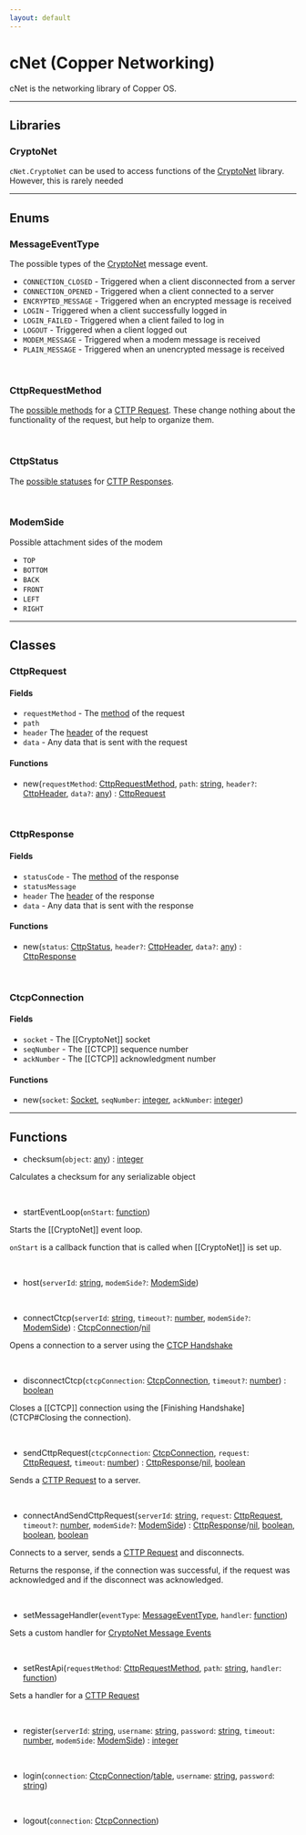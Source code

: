 ```yaml
---
layout: default
---
```


# cNet (Copper Networking)

cNet is the networking library of Copper OS.

---

## Libraries

### CryptoNet

`cNet.CryptoNet` can be used to access functions of the [CryptoNet](CryptoNet) library. However, this is rarely needed

---

## Enums

### MessageEventType

The possible types of the [CryptoNet](CryptoNet) message event.

- `CONNECTION_CLOSED` - Triggered when a client disconnected from a server
- `CONNECTION_OPENED` - Triggered when a client connected to a server
- `ENCRYPTED_MESSAGE` - Triggered when an encrypted message is received
- `LOGIN` - Triggered when a client successfully logged in
- `LOGIN_FAILED` - Triggered when a client failed to log in
- `LOGOUT` - Triggered when a client logged out
- `MODEM_MESSAGE` - Triggered when a modem message is received
- `PLAIN_MESSAGE` - Triggered when an unencrypted message is received

<br>

### CttpRequestMethod

The [possible methods](CTTP#request-methods) for a [CTTP Request](CTTP#requests).
These change nothing about the functionality of the request, but help to organize them.

<br>

### CttpStatus

The [possible statuses](CTTP#Status-Codes) for [CTTP Responses](CTTP#Responses).

<br>

### ModemSide

Possible attachment sides of the modem

- `TOP`
- `BOTTOM`
- `BACK`
- `FRONT`
- `LEFT`
- `RIGHT`

---

## Classes

### CttpRequest

#### Fields

- `requestMethod` - The [method](#CttpRequestMethod) of the request
- `path`
- `header` The [header](CTTP#Request-Headers) of the request
- `data` - Any data that is sent with the request

#### Functions

- new(`requestMethod`: [CttpRequestMethod](#CttpRequestMethod), `path`: [string](https://www.lua.org/pil/2.4.html), `header?`: [CttpHeader](#CttpHeader), `data?`: [any](https://www.lua.org/pil/2.html)) : [CttpRequest](#CttpRequest)

<br>

### CttpResponse

#### Fields

- `statusCode` - The [method](#CttpRequestMethod) of the response
- `statusMessage`
- `header` The [header](CTTP#Response-Headers) of the response
- `data` - Any data that is sent with the response

#### Functions

- new(`status`: [CttpStatus](#CttpStatus), `header?`: [CttpHeader](#CttpHeader), `data?`: [any](https://www.lua.org/pil/2.html)) : [CttpResponse](#CttpResponse)

<br>

### CtcpConnection

#### Fields

- `socket` - The [[CryptoNet]] socket
- `seqNumber` - The [[CTCP]] sequence number
- `ackNumber` - The [[CTCP]] acknowledgment number

#### Functions

- new(`socket`: [Socket](CryptoNet#Socket), `seqNumber`: [integer](https://www.lua.org/pil/2.3.html), `ackNumber`: [integer](https://www.lua.org/pil/2.3.html))

---

## Functions

- checksum(`object`: [any](https://www.lua.org/pil/2.html)) : [integer](https://www.lua.org/pil/2.3.html)

Calculates a checksum for any serializable object

<br>

- startEventLoop(`onStart`: [function](https://www.lua.org/pil/2.6.html))

Starts the [[CryptoNet]] event loop.

`onStart` is a callback function that is called when [[CryptoNet]] is set up.

<br>

- host(`serverId`: [string](https://www.lua.org/pil/2.4.html), `modemSide?`: [ModemSide](#ModemSide))

<br>

- connectCtcp(`serverId`: [string](https://www.lua.org/pil/2.4.html), `timeout?`: [number](https://www.lua.org/pil/2.3.html), `modemSide?`: [ModemSide](#ModemSide)) : [CtcpConnection](#CtcpConnection)/[nil](https://www.lua.org/pil/2.1.html)

Opens a connection to a server using the [CTCP Handshake](CTCP#CTCP-Handshake)

<br>

- disconnectCtcp(`ctcpConnection`: [CtcpConnection](#CtcpConnection), `timeout?`: [number](https://www.lua.org/pil/2.3.html)) : [boolean](https://www.lua.org/pil/2.2.html)

Closes a [[CTCP]] connection using the [Finishing Handshake](CTCP#Closing the connection).

<br>

- sendCttpRequest(`ctcpConnection`: [CtcpConnection](#CtcpConnection), `request`: [CttpRequest](#CttpRequest), `timeout`: [number](https://www.lua.org/pil/2.3.html)) : [CttpResponse](#CttpResponse)/[nil](https://www.lua.org/pil/2.1.html), [boolean](https://www.lua.org/pil/2.2.html)

Sends a [CTTP Request](CTTP#Requests) to a server.

<br>

- connectAndSendCttpRequest(`serverId`: [string](https://www.lua.org/pil/2.4.html), `request`: [CttpRequest](#CttpRequest), `timeout?`: [number](https://www.lua.org/pil/2.3.html), `modemSide?`: [ModemSide](#ModemSide)) : [CttpResponse](#CttpResponse)/[nil](https://www.lua.org/pil/2.1.html), [boolean](https://www.lua.org/pil/2.2.html), [boolean](https://www.lua.org/pil/2.2.html), [boolean](https://www.lua.org/pil/2.2.html)

Connects to a server, sends a [CTTP Request](CTTP#Requests) and disconnects.

Returns the response, if the connection was successful, if the request was acknowledged and if the disconnect was acknowledged.

<br>

- setMessageHandler(`eventType`: [MessageEventType](#MessageEventType), `handler`: [function](https://www.lua.org/pil/2.6.html))

Sets a custom handler for [CryptoNet Message Events](#MessageEventType)

<br>

- setRestApi(`requestMethod`: [CttpRequestMethod](#CttpRequestMethod), `path`: [string](https://www.lua.org/pil/2.4.html), `handler`: [function](https://www.lua.org/pil/2.6.html))

Sets a handler for a [CTTP Request](CTTP#Requests)

<br>

- register(`serverId`: [string](https://www.lua.org/pil/2.4.html), `username`: [string](https://www.lua.org/pil/2.4.html), `password`: [string](https://www.lua.org/pil/2.4.html), `timeout`: [number](https://www.lua.org/pil/2.3.html), `modemSide`: [ModemSide](#ModemSide)) : [integer](https://www.lua.org/pil/2.3.html)

<br>

- login(`connection`: [CtcpConnection](#CtcpConnection)/[table](https://www.lua.org/pil/2.5.html), `username`: [string](https://www.lua.org/pil/2.4.html), `password`: [string](https://www.lua.org/pil/2.4.html))

<br>

- logout(`connection`: [CtcpConnection](#CtcpConnection))
